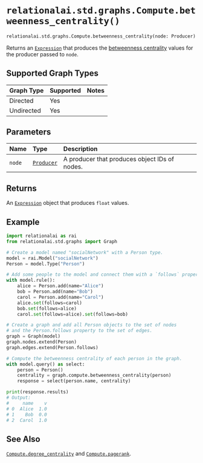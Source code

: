 # `relationalai.std.graphs.Compute.betweenness_centrality()`

```python
relationalai.std.graphs.Compute.betweenness_centrality(node: Producer) -> Expression
```

Returns an [`Expression`](../../../Expression.md) that produces the
[betweenness centrality](https://en.wikipedia.org/wiki/Betweenness_centrality) values
for the producer passed to `node`.

## Supported Graph Types

| Graph Type | Supported | Notes |
| :--- | :--- | :------ |
| Directed | Yes |   |
| Undirected | Yes |   |

## Parameters

| Name | Type | Description |
| :--- | :--- | :------ |
| `node` | [`Producer`](../../../Producer/README.md) | A producer that produces object IDs of nodes. |

## Returns

An [`Expression`](../../../Expression.md) object that produces `float` values.

## Example

```python
import relationalai as rai
from relationalai.std.graphs import Graph

# Create a model named "socialNetwork" with a Person type.
model = rai.Model("socialNetwork")
Person = model.Type("Person")

# Add some people to the model and connect them with a `follows` property.
with model.rule():
    alice = Person.add(name="Alice")
    bob = Person.add(name="Bob")
    carol = Person.add(name="Carol")
    alice.set(follows=carol)
    bob.set(follows=alice)
    carol.set(follows=alice).set(follows=bob)

# Create a graph and add all Person objects to the set of nodes
# and the Person.follows property to the set of edges.
graph = Graph(model)
graph.nodes.extend(Person)
graph.edges.extend(Person.follows)

# Compute the betweenness centrality of each person in the graph.
with model.query() as select:
    person = Person()
    centrality = graph.compute.betweenness_centrality(person)
    response = select(person.name, centrality)

print(response.results)
# Output:
#     name    v
# 0  Alice  1.0
# 1    Bob  0.0
# 2  Carol  1.0
```

## See Also

[`Compute.degree_centrality`](./degree_centrality.md) and [`Compute.pagerank`](./pagerank.md).
